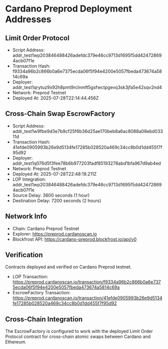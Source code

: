 # Cardano Preprod Deployment Addresses

## Limit Order Protocol
- Script Address: addr_test1wp203846488426adefdc379e46cc9713d1695f5dd424728694acb07f1e
- Transaction Hash: f9334a96b2c866b0a6e7375ecda06f5f94e4200e5057fbeda473674a5814c69a
- Deployer: addr_test1qrytuz9x92h8pmt9rclnmft5gsfwctpgevq3sk3jfa5e42sqv2nd4
- Network: Preprod Testnet
- Deployed At: 2025-07-28T22:14:44.456Z

## Cross-Chain Swap EscrowFactory
- Script Address: addr_test1w9fbe9d3e7b9cf25f6b36d25ae170beb8a6ac8088a08ebd03311d
- Transaction Hash: 41efde0905993b26e9d5134fe17285b028520a469c34cc8b0d1dd455f7f95d92
- Deployer: addr_test1q076d5f3fee78b6b977203fadf85193278abd1bfa967d9ab4ed
- Network: Preprod Testnet
- Deployed At: 2025-07-28T22:48:19.211Z
- LOP Integration: addr_test1wp203846488426adefdc379e46cc9713d1695f5dd424728694acb07f1e
- Source Delay: 3600 seconds (1 hour)
- Destination Delay: 7200 seconds (2 hours)

## Network Info
- Chain: Cardano Preprod Testnet
- Explorer: https://preprod.cardanoscan.io
- Blockfrost API: https://cardano-preprod.blockfrost.io/api/v0

## Verification
Contracts deployed and verified on Cardano Preprod testnet.
- LOP Transaction: https://preprod.cardanoscan.io/transaction/f9334a96b2c866b0a6e7375ecda06f5f94e4200e5057fbeda473674a5814c69a
- EscrowFactory Transaction: https://preprod.cardanoscan.io/transaction/41efde0905993b26e9d5134fe17285b028520a469c34cc8b0d1dd455f7f95d92

## Cross-Chain Integration
The EscrowFactory is configured to work with the deployed Limit Order Protocol contract for cross-chain atomic swaps between Cardano and Ethereum.
